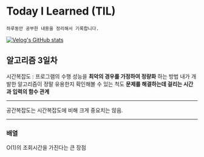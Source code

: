 # Today I Learned (TIL)
    하루동안 공부한 내용을 정리해서 기록합니다.
[![Velog's GitHub stats](https://velog-readme-stats.vercel.app/api/badge?name=kisyam)](https://velog.io/@kisyam) 
## 알고리즘 3일차
시간복잡도 : 프로그램의 수행 성능을 **최악의 경우를 가정하여 정량화** 하는 방법
내가 개발한 알고리즘이 정말 유용한지 확인해볼 수 있는 척도 **문제를 해결하는데 걸리는 시간과 입력의 함수 관계**
<hr>
공간복잡도는 시간복잡도에 비해 크게 중요치는 않음.
<hr>

### 배열 
O(1)의 조회시간을 가진다는 큰 장점

